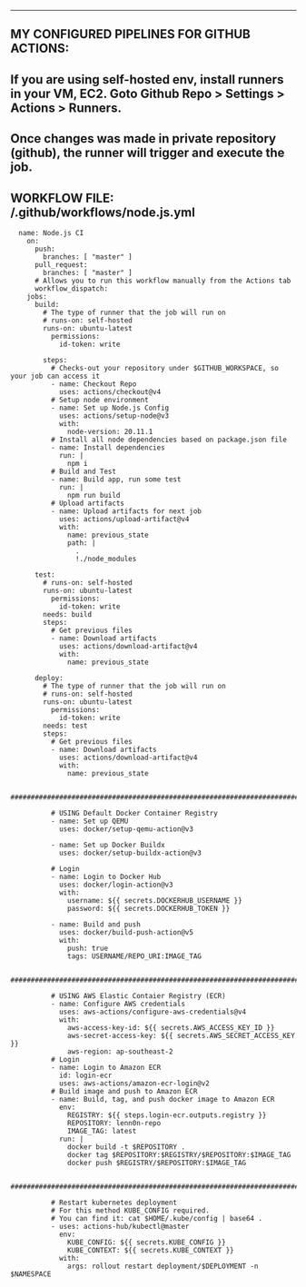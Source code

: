 
--------------------------------
MY CONFIGURED PIPELINES FOR GITHUB ACTIONS:
--------------------------------

## If you are using self-hosted env, install runners in your VM, EC2. Goto Github Repo > Settings > Actions > Runners.
## Once changes was made in private repository (github), the runner will trigger and execute the job.

## WORKFLOW FILE:  /.github/workflows/node.js.yml

>      
      name: Node.js CI 
        on:
          push:
            branches: [ "master" ]
          pull_request:
            branches: [ "master" ]
          # Allows you to run this workflow manually from the Actions tab
          workflow_dispatch:
        jobs:
          build:
            # The type of runner that the job will run on
            # runs-on: self-hosted
            runs-on: ubuntu-latest
              permissions:
                id-token: write
                
            steps:
              # Checks-out your repository under $GITHUB_WORKSPACE, so your job can access it
              - name: Checkout Repo
                uses: actions/checkout@v4
              # Setup node environment
              - name: Set up Node.js Config
                uses: actions/setup-node@v3
                with:
                  node-version: 20.11.1
              # Install all node dependencies based on package.json file
              - name: Install dependencies
                run: |
                  npm i
              # Build and Test
              - name: Build app, run some test
                run: |
                  npm run build
              # Upload artifacts
              - name: Upload artifacts for next job
                uses: actions/upload-artifact@v4
                with:
                  name: previous_state
                  path: |
                    .
                    !./node_modules
                    
          test:
            # runs-on: self-hosted
            runs-on: ubuntu-latest
              permissions:
                id-token: write
            needs: build
            steps:
              # Get previous files
              - name: Download artifacts
                uses: actions/download-artifact@v4
                with:
                  name: previous_state
                  
          deploy:
            # The type of runner that the job will run on
            # runs-on: self-hosted
            runs-on: ubuntu-latest
              permissions:
                id-token: write
            needs: test
            steps:
              # Get previous files
              - name: Download artifacts
                uses: actions/download-artifact@v4
                with:
                  name: previous_state
    
              ##############################################################################################
    
              # USING Default Docker Container Registry
              - name: Set up QEMU
                uses: docker/setup-qemu-action@v3
                
              - name: Set up Docker Buildx
                uses: docker/setup-buildx-action@v3
              
              # Login
              - name: Login to Docker Hub
                uses: docker/login-action@v3
                with:
                  username: ${{ secrets.DOCKERHUB_USERNAME }}
                  password: ${{ secrets.DOCKERHUB_TOKEN }}
                  
              - name: Build and push
                uses: docker/build-push-action@v5
                with:
                  push: true
                  tags: USERNAME/REPO_URI:IMAGE_TAG 
    
              ##############################################################################################
    
              # USING AWS Elastic Contaier Registry (ECR)
              - name: Configure AWS credentials
                uses: aws-actions/configure-aws-credentials@v4
                with:
                  aws-access-key-id: ${{ secrets.AWS_ACCESS_KEY_ID }}
                  aws-secret-access-key: ${{ secrets.AWS_SECRET_ACCESS_KEY }}
                  aws-region: ap-southeast-2
              # Login
              - name: Login to Amazon ECR
                id: login-ecr
                uses: aws-actions/amazon-ecr-login@v2
              # Build image and push to Amazon ECR
              - name: Build, tag, and push docker image to Amazon ECR
                env:
                  REGISTRY: ${{ steps.login-ecr.outputs.registry }}
                  REPOSITORY: lenn0n-repo
                  IMAGE_TAG: latest
                run: |
                  docker build -t $REPOSITORY .
                  docker tag $REPOSITORY:$REGISTRY/$REPOSITORY:$IMAGE_TAG
                  docker push $REGISTRY/$REPOSITORY:$IMAGE_TAG
    
              ##############################################################################################
    
              # Restart kubernetes deployment
              # For this method KUBE_CONFIG required.
              # You can find it: cat $HOME/.kube/config | base64 .
              - uses: actions-hub/kubectl@master
                env:
                  KUBE_CONFIG: ${{ secrets.KUBE_CONFIG }}
                  KUBE_CONTEXT: ${{ secrets.KUBE_CONTEXT }}
                with:
                  args: rollout restart deployment/$DEPLOYMENT -n $NAMESPACE
